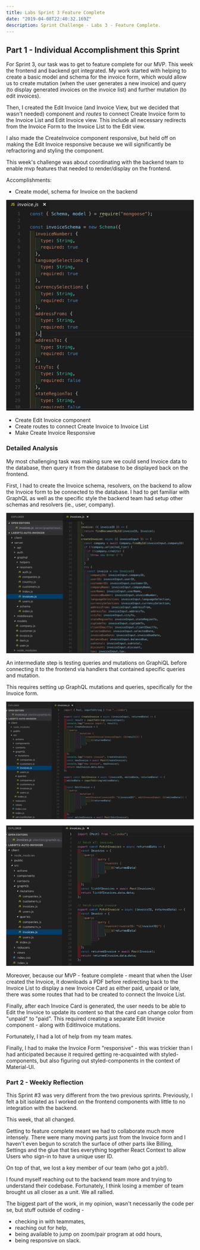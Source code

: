 ```yaml
---
title: Labs Sprint 3 Feature Complete
date: "2019-04-08T22:40:32.169Z"
description: Sprint Challenge - Labs 3 - Feature Complete.
---
```



## Part 1 - Individual Accomplishment this Sprint

For Sprint 3, our task was to get to feature complete for our MVP. This week the frontend and backend got integrated. My work started with helping to create a basic model and schema for the invoice form, which would allow us to create mutation (when the user generates a new invoice) and query (to display generated invoices on the invoice list) and further mutation (to edit invoices). 

Then, I created the Edit Invoice (and Invoice View, but we decided that wasn't needed) component and _routes_ to connect Create Invoice form to the Invoice List and Edit Invoice view. This include all necessary redirects from the Invoice Form to the Invoice List to the Edit view. 

I also made the CreateInvoice component responsive, but held off on making the Edit Invoice responsive because we will significantly be refractoring and styling the component. 

This week's challenge was about coordinating with the backend team to enable mvp features that needed to render/display on the frontend. 

 

Accomplishments:
- Create model, schema for Invoice on the backend 

![Invoice Schema Backend](./schemas.png)

- Create Edit Invoice component 
- Create routes to connect Create Invoice to Invoice List
- Make Create Invoice Responsive




### Detailed Analysis

My most challenging task was making sure we could send Invoice data to the database, then query it from the database to be displayed back on the frontend. 

First, I had to create the Invoice schema, resolvers, on the backend to allow the Invoice form to be connected to the database. I had to get familiar with GraphQL as well as the specific style the backend team had setup other schemas and resolvers (ie., user, company).

![Invoice Resolver Backend](./resolvers.png)

An intermediate step is testing queries and mutations on GraphiQL before connecting it to the frontend via handlers that contained specific queries and mutation.

This requires setting up GraphQL mutations and queries, specifically for the Invoice form. 

![Invoice Mutations on Frontend](./mutations.png)

![Invoice Queries on Frontend](./queries.png)

Moreover, because our MVP - feature complete - meant that when the User created the Invoice, it downloads a PDF before redirecting back to the Invoice List to display a new Invoice Card as either paid, unpaid or late, there was some routes that had to be created to connect the Invoice List. 

Finally, after each Invoice Card is generated, the user needs to be able to Edit the Invoice to update its content so that the card can change color from "unpaid" to "paid". This required creating a separate Edit Invoice component - along with EditInvoice mutations. 

Fortunately, I had a lot of help from my team mates. 

Finally, I had to make the Invoice Form "responsive" - this was trickier than I had anticipated because it required getting re-acquainted with styled-components, but also figuring out styled-components in the context of Material-UI. 


### Part 2 - Weekly Reflection

This Sprint #3 was very different from the two previous sprints. Previously, I felt a bit isolated as I worked on the frontend components with little to no integration with the backend. 

This week, that all changed. 

Getting to feature complete meant we had to collaborate much more intensely. There were many moving parts just from the Invoice form and I haven't even begun to scratch the surface of other parts like Billing, Settings and the glue that ties everything together React Context to allow Users who sign-in to have a unique user ID.

On top of that, we lost a key member of our team (who got a job!). 

I found myself reaching out to the backend team more and trying to understand their codebase. Fortunately, I think losing a member of team brought us all closer as a unit. We all rallied. 

The biggest part of the work, in my opinion, wasn't necessarily the code per se, but stuff outside of coding - 
- checking in with teammates, 
- reaching out for help, 
- being available to jump on zoom/pair program at odd hours, 
- being responsive on slack.

